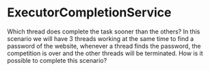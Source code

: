 # ExecutorCompletionService
Which thread does complete the task sooner than the others?
In this scenario we will have 3 threads working at the same time to find a password of the website, whenever a thread finds the password, the competition is over and the other threads will be terminated.
How is it possible to complete this scenario?
